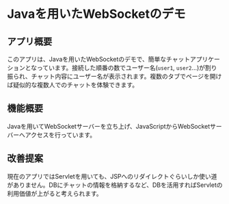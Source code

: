 # Javaを用いたWebSocketのデモ

## アプリ概要
このアプリは、Javaを用いたWebSocketのデモで、簡単なチャットアプリケーションとなっています。接続した順番の数でユーザー名(`user1`, `user2`...)が割り振られ、チャット内容にユーザー名が表示されます。複数のタブでページを開けば疑似的な複数人でのチャットを体験できます。

## 機能概要
Javaを用いてWebSocketサーバーを立ち上げ、JavaScriptからWebSocketサーバーへアクセスを行っています。

## 改善提案
現在のアプリではServletを用いても、JSPへのリダイレクトぐらいしか使い道がありません。DBにチャットの情報を格納するなど、DBを活用すればServletの利用価値が上がると考えられます。
